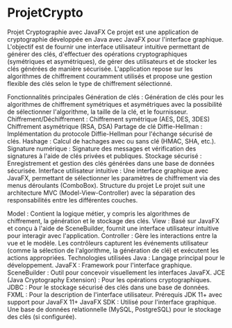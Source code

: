 # ProjetCrypto
Projet Cryptographie avec JavaFX
Ce projet est une application de cryptographie développée en Java avec JavaFX pour l'interface graphique. L'objectif est de fournir une interface utilisateur intuitive permettant de générer des clés, d'effectuer des opérations cryptographiques (symétriques et asymétriques), de gérer des utilisateurs et de stocker les clés générées de manière sécurisée. L'application repose sur les algorithmes de chiffrement couramment utilisés et propose une gestion flexible des clés selon le type de chiffrement sélectionné.

Fonctionnalités principales
Génération de clés : Génération de clés pour les algorithmes de chiffrement symétriques et asymétriques avec la possibilité de sélectionner l'algorithme, la taille de la clé, et le fournisseur.
Chiffrement/Déchiffrement :
Chiffrement symétrique (AES, DES, 3DES)
Chiffrement asymétrique (RSA, DSA)
Partage de clé Diffie-Hellman : Implémentation du protocole Diffie-Hellman pour l'échange sécurisé de clés.
Hashage : Calcul de hachages avec ou sans clé (HMAC, SHA, etc.).
Signature numérique : Signature des messages et vérification des signatures à l'aide de clés privées et publiques.
Stockage sécurisé : Enregistrement et gestion des clés générées dans une base de données sécurisée.
Interface utilisateur intuitive : Une interface graphique avec JavaFX, permettant de sélectionner les paramètres de chiffrement via des menus déroulants (ComboBox).
Structure du projet
Le projet suit une architecture MVC (Model-View-Controller) avec la séparation des responsabilités entre les différentes couches.

Model : Contient la logique métier, y compris les algorithmes de chiffrement, la génération et le stockage des clés.
View : Basé sur JavaFX et conçu à l'aide de SceneBuilder, fournit une interface utilisateur intuitive pour interagir avec l'application.
Controller : Gère les interactions entre la vue et le modèle. Les contrôleurs capturent les événements utilisateur (comme la sélection de l'algorithme, la génération de clé) et exécutent les actions appropriées.
Technologies utilisées
Java : Langage principal pour le développement.
JavaFX : Framework pour l'interface graphique.
SceneBuilder : Outil pour concevoir visuellement les interfaces JavaFX.
JCE (Java Cryptography Extension) : Pour les opérations cryptographiques.
JDBC : Pour le stockage sécurisé des clés dans une base de données.
FXML : Pour la description de l'interface utilisateur.
Prérequis
JDK 11+ avec support pour JavaFX 11+
JavaFX SDK : Utilisé pour l'interface graphique.
Une base de données relationnelle (MySQL, PostgreSQL) pour le stockage des clés (si configurée).


